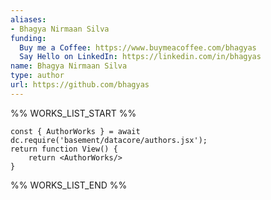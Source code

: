 ```yaml
---
aliases:
- Bhagya Nirmaan Silva
funding:
  Buy me a Coffee: https://www.buymeacoffee.com/bhagyas
  Say Hello on LinkedIn: https://linkedin.com/in/bhagyas
name: Bhagya Nirmaan Silva
type: author
url: https://github.com/bhagyas
---
```



%% WORKS_LIST_START %%

```datacorejsx
const { AuthorWorks } = await dc.require('basement/datacore/authors.jsx');
return function View() {
    return <AuthorWorks/>
}
```
%% WORKS_LIST_END %%